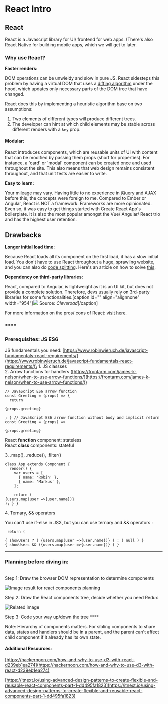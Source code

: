 # React Intro

## React

React is a Javascript library for UI/ frontend for web apps. (There's also React Native for building mobile apps, which we will get to later.

#### &#x20;

### **Why use React?**

**Faster renders:**

DOM operations can be unwieldy and slow in pure JS. React sidesteps this problem by having a virtual DOM that uses a [diffing algorithm](https://reactjs.org/docs/reconciliation.html) under the hood, which updates only necessary parts of the DOM tree that have changed.

React does this by implementing a heuristic algorithm base on two assumptions:

1. Two elements of different types will produce different trees.
2. The developer can hint at which child elements may be stable across different renders with a `key` prop.

#### **Modular:**

React introduces components, which are reusable units of UI with content that can be modified by passing them props (short for properties). For instance, a 'card' or 'modal' component can be created once and used throughout the site. This also means that web design remains consistent throughout, and that unit tests are easier to write.

**Easy to learn:**

Your mileage may vary. Having little to no experience in jQuery and AJAX before this, the concepts were foreign to me. Compared to Ember or Angular, React is NOT a framework. Frameworks are more opinionated. Even so, it was easy to get things started with Create React App's boilerplate. It is also the most popular amongst the Vue/ Angular/ React trio and has the highest user retention.

#### &#x20;

## **Drawbacks**

**Longer initial load time:**

Because React loads all its component on the first load, it has a slow initial load. You don't have to use React throughout a huge, sprawling website, and you can also do [code splitting](https://webpack.js.org/guides/code-splitting/). Here's an article on how to solve [this](https://hackernoon.com/improving-first-time-load-of-a-production-react-app-part-1-of-2-e7494a7c7ab0).

**Dependency on third-party libraries:**

React, compared to Angular, is lightweight as it is an UI kit, but does not provide a complete solution. Therefore, devs usually rely on 3rd-party libraries for some functionalities.\[caption id="" align="alignnone" width="954"]![](https://stuffihavelearnthome.files.wordpress.com/2019/02/ef521-1c5r29xh4icipqkfein9w0a.png) Source: _Cleveroad_\[/caption]

For more information on the pros/ cons of React: [visit here](https://medium.com/@hamzamahmood/advantages-of-developing-modern-web-apps-with-react-js-8504c571db71).

### ****

### **Prerequisites: JS ES6**

JS fundamentals you need: [https://www.robinwieruch.de/javascript-fundamentals-react-requirements/](https://www.robinwieruch.de/javascript-fundamentals-react-requirements/)\
1\. JS classses\
2\. Arrow functions for handlers ([https://frontarm.com/james-k-nelson/when-to-use-arrow-functions/](https://frontarm.com/james-k-nelson/when-to-use-arrow-functions/))

```
// JavaScript ES6 arrow function
const Greeting = (props) => {
  return

{props.greeting}

; } // JavaScript ES6 arrow function without body and implicit return const Greeting = (props) =>

{props.greeting}
```

React **function** component: stateless\
React **class** components: stateful

3\. .map(), .reduce(), .filter()

```
class App extends Component {
  render() {
    var users = [
      { name: 'Robin' },
      { name: 'Markus' },
    ];

    return (
{users.map(user =>{user.name})}
); } }
```

4\. Ternary, && operators

You can't use if-else in JSX, but you can use ternary and && operators :

```
 return (

{ showUsers ? ( {users.map(user =>{user.name})} ) : ( null ) }
{ showUsers && ({users.map(user =>{user.name})} ) }
```

****

### **Planning before diving in:**

\
Step 1: Draw the browser DOM representation to determine components

![Image result for react components planning](https://stuffihavelearnthome.files.wordpress.com/2019/02/bc04a-1rta4nf2pi\_\_vcarqgxeebg.png)

Step 2: Draw the React components tree, decide whether you need Redux

![Related image](https://stuffihavelearnthome.files.wordpress.com/2019/02/8f912-187dj5eb3ydd7\_abhkb4uoq.png)

Step 3: Code your way up/down the tree ****&#x20;

Note: Hierarchy of components matters. For sibling components to share data, states and handlers should be in a parent, and the parent can't affect child component if it already has its own state.



#### Additional Resources:

[https://hackernoon.com/how-and-why-to-use-d3-with-react-d239eb1ea274](https://hackernoon.com/how-and-why-to-use-d3-with-react-d239eb1ea274)

[https://itnext.io/using-advanced-design-patterns-to-create-flexible-and-reusable-react-components-part-1-dd495fa1823](https://itnext.io/using-advanced-design-patterns-to-create-flexible-and-reusable-react-components-part-1-dd495fa1823)
